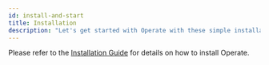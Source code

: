 ```yaml
---
id: install-and-start
title: Installation
description: "Let's get started with Operate with these simple installation steps."
---
```


Please refer to the [Installation Guide](/self-managed/platform-deployment/overview.md) for details on how to install Operate.
